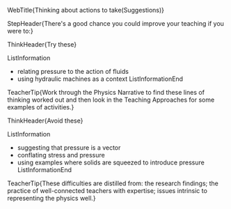 WebTitle{Thinking about actions to take(Suggestions)}

StepHeader{There's a good chance you could improve your teaching if you were to:}

ThinkHeader{Try these}

ListInformation
- relating pressure to the action of fluids
- using hydraulic machines as a context
ListInformationEnd

TeacherTip{Work through the Physics Narrative to find these lines of thinking worked out and then look in the Teaching Approaches for some examples of activities.}

ThinkHeader{Avoid these}

ListInformation
- suggesting that pressure is a vector
- conflating stress and pressure
- using examples where solids are squeezed to introduce pressure
ListInformationEnd

TeacherTip{These difficulties are distilled from: the research findings; the practice of well-connected teachers with expertise; issues intrinsic to representing the physics well.}

